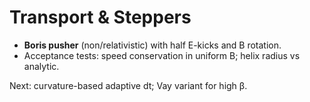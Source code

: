 # Transport & Steppers

- **Boris pusher** (non/relativistic) with half E-kicks and B rotation.
- Acceptance tests: speed conservation in uniform B; helix radius vs analytic.

Next: curvature-based adaptive dt; Vay variant for high β.
